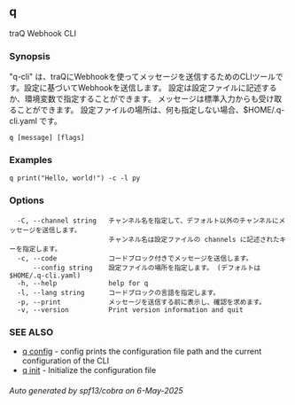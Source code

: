 ## q

traQ Webhook CLI

### Synopsis

"q-cli" は、traQにWebhookを使ってメッセージを送信するためのCLIツールです。設定に基づいてWebhookを送信します。
設定は設定ファイルに記述するか、環境変数で指定することができます。
メッセージは標準入力からも受け取ることができます。
設定ファイルの場所は、何も指定しない場合、$HOME/.q-cli.yaml です。

```
q [message] [flags]
```

### Examples

```
q print("Hello, world!") -c -l py
```

### Options

```
  -C, --channel string   チャンネル名を指定して、デフォルト以外のチャンネルにメッセージを送信します。
                         チャンネル名は設定ファイルの channels に記述されたキーを指定します。
  -c, --code             コードブロック付きでメッセージを送信します。
      --config string    設定ファイルの場所を指定します。 (デフォルトは $HOME/.q-cli.yaml)
  -h, --help             help for q
  -l, --lang string      コードブロックの言語を指定します。
  -p, --print            メッセージを送信する前に表示し、確認を求めます。
  -v, --version          Print version information and quit
```

### SEE ALSO

* [q config](q_config.md)	 - config prints the configuration file path and the current configuration of the CLI
* [q init](q_init.md)	 - Initialize the configuration file

###### Auto generated by spf13/cobra on 6-May-2025
